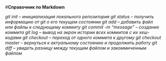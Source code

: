 #**Справочник по Markdown**

*git init – инициализация локального репозитория*
*git status – получить информацию от git о его текущем состоянии*
*git add – добавить файл или файлы к следующему коммиту*
*git commit -m “message” – создание коммита*
*git log – вывод на экран истории всех коммитов с их хеш-кодами*
*git checkout – переход от одного коммита к другому*
*git checkout master – вернуться к актуальному состоянию и продолжить работу*
*git diff – увидеть разницу между текущим файлом и закоммиченным файлом*